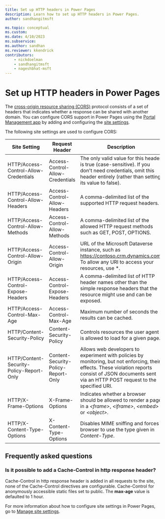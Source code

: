 ```yaml
---
title: Set up HTTP headers in Power Pages
description: Learn how to set up HTTP headers in Power Pages.
author: sandhangitmsft

ms.topic: conceptual
ms.custom: 
ms.date: 4/10/2023
ms.subservice: 
ms.author: sandhan
ms.reviewer: kkendrick
contributors:
    - nickdoelman
    - sandhangitmsft
    - nageshbhat-msft
---
```


# Set up HTTP headers in Power Pages

The [cross-origin resource sharing (CORS)](https://www.w3.org/TR/cors/) protocol consists of a set of headers that indicates whether a response can be shared with another domain. You can configure CORS support in Power Pages using the [Portal Management app](portal-management-app.md) by adding and configuring the [site settings](configure-site-settings.md).

The following site settings are used to configure CORS:

| Site Setting | Request Header | Description |
|-|-|-|
| HTTP/Access-Control-Allow-Credentials | Access-Control-Allow-Credentials | The only valid value for this header is true (case-sensitive). If you don't need credentials, omit this header entirely (rather than setting its value to false). 
| HTTP/Access-Control-Allow-Headers | Access-Control-Allow-Headers | A comma-delimited list of the supported HTTP request headers.
| HTTP/Access-Control-Allow-Methods | Access-Control-Allow-Methods | A comma-delimited list of the allowed HTTP request methods such as GET, POST, OPTIONS.
| HTTP/Access-Control-Allow-Origin | Access-Control-Allow-Origin | URL of the Microsoft Dataverse instance, such as https://contoso.crm.dynamics.com. To allow any URI to access your resources, use \*.                 |
|  HTTP/Access-Control-Expose-Headers | Access-Control-Expose-Headers | A comma-delimited list of HTTP header names other than the simple response headers that the resource might use and can be exposed.
| HTTP/Access-Control-Max-Age | Access-Control-Max-Age |  Maximum number of seconds the results can be cached.
| HTTP/Content-Security-Policy | Content-Security-Policy | Controls resources the user agent is allowed to load for a given page.
| HTTP/Content-Security-Policy-Report-Only | Content-Security-Policy-Report-Only | Allows web developers to experiment with policies by monitoring, but not enforcing, their effects. These violation reports consist of JSON documents sent via an HTTP POST request to the specified URI.
| HTTP/X-Frame-Options | X-Frame-Options | Indicates whether a browser should be allowed to render a page in a *\<frame\>*, *\<iframe\>*, *\<embed\>* or *\<object\>*.
| HTTP/X-Content-Type-Options | X-Content-Type-Options | Disables MIME sniffing and forces browser to use the type given in *Content-Type*.

## Frequently asked questions

### Is it possible to add a **Cache-Control** in http response header?

Cache-Control in http response header is added in all requests to the site, none of the Cache-Control directives are configurable. Cache-Control for anonymously accessible static files set to public. The **max-age** value is defaulted to 1 hour.

For more information about how to configure site settings in Power Pages, go to [Manage site settings](configure-site-settings.md#manage-site-settings).


